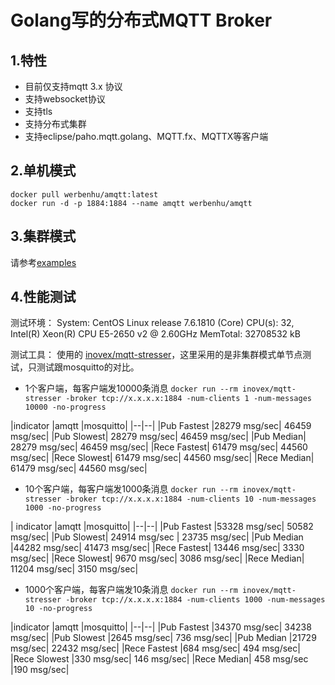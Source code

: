 # Golang写的分布式MQTT Broker

## 1.特性
 - 目前仅支持mqtt 3.x 协议
 - 支持websocket协议
 - 支持tls
 - 支持分布式集群
 - 支持eclipse/paho.mqtt.golang、MQTT.fx、MQTTX等客户端


## 2.单机模式

```
docker pull werbenhu/amqtt:latest
docker run -d -p 1884:1884 --name amqtt werbenhu/amqtt 
```

## 3.集群模式
请参考[examples][1]


## 4.性能测试

测试环境：
System: CentOS Linux release 7.6.1810 (Core)
CPU(s): 32, Intel(R) Xeon(R) CPU E5-2650 v2 @ 2.60GHz
MemTotal: 32708532 kB

测试工具：
使用的 [inovex/mqtt-stresser][2]，这里采用的是非集群模式单节点测试，只测试跟mosquitto的对比。

 - 1个客户端，每客户端发10000条消息
`docker run --rm inovex/mqtt-stresser -broker tcp://x.x.x.x:1884 -num-clients 1 -num-messages 10000 -no-progress`

|indicator	|amqtt	|mosquitto|
|--|--|
|Pub Fastest	|28279 msg/sec|	46459 msg/sec|
|Pub Slowest|	28279 msg/sec|	46459 msg/sec|
|Pub Median|	28279 msg/sec|	46459 msg/sec|
|Rece Fastest|	61479 msg/sec|	44560 msg/sec|
|Rece Slowest|	61479 msg/sec|	44560 msg/sec|
|Rece Median|	61479 msg/sec|	44560 msg/sec|



 - 10个客户端，每客户端发1000条消息
`docker run --rm inovex/mqtt-stresser -broker tcp://x.x.x.x:1884 -num-clients 10 -num-messages 1000 -no-progress`

| indicator 	|amqtt	|mosquitto|
|--|--|
|Pub Fastest	|53328 msg/sec|	50582 msg/sec|
|Pub Slowest|	24914 msg/sec |	23735 msg/sec|
|Pub Median	|44282 msg/sec|	41473 msg/sec|
|Rece Fastest|	13446 msg/sec|	3330 msg/sec|
|Rece Slowest|	9670 msg/sec|	3086 msg/sec|
|Rece Median|	11204 msg/sec|	3150 msg/sec|

 

 - 1000个客户端，每客户端发10条消息
`docker run --rm inovex/mqtt-stresser -broker tcp://x.x.x.x:1884 -num-clients 1000 -num-messages 10 -no-progress`

|indicator	|amqtt	|mosquitto|
|--|--|
|Pub Fastest	|34370 msg/sec|	34238 msg/sec|
|Pub Slowest	|2645 msg/sec|	736 msg/sec|
|Pub Median	|21729 msg/sec|	22432 msg/sec|
|Rece Fastest	 |684 msg/sec|	494 msg/sec|
|Rece Slowest	|330 msg/sec|	146 msg/sec|
|Rece Median|	458 msg/sec	|190 msg/sec|

  [1]: https://github.com/werbenhu/amqtt/tree/master/example
  [2]: https://github.com/inovex/mqtt-stresser